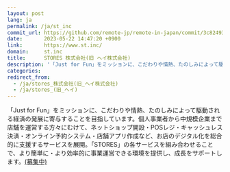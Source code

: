 ```yaml
---
layout: post
lang: ja
permalink: /ja/st_inc
commit_url: https://github.com/remote-jp/remote-in-japan/commit/3c82493ba63d4134eba55d76e42c8e9cfc3813a4
date:       2023-05-22 14:47:20 +0900
link:       https://www.st.inc/
domain:     st.inc
title:      STORES 株式会社(旧 ヘイ株式会社)
description: '「Just for Fun」をミッションに、こだわりや情熱、たのしみによって駆動される経済の発展に寄与することを目指しています。個人事業者から中規模企業まで店舗を運営する方々にむけて、ネットショップ開設・POSレジ・キャッシュレス決済・オンライン予約システム・店舗アプリ作成など、お店のデジタル化を総合的に支援するサービスを展開。「STORES」の各サービスを組み合わせることで、より簡単に・より効率的に事業運営できる環境を提供し、成長をサポートします。(募集中)'
categories: 
redirect_from:
  - /ja/stores_株式会社(旧_ヘイ株式会社)
  - /ja/stores_(旧_ヘイ)
---
```


<p>「Just for Fun」をミッションに、こだわりや情熱、たのしみによって駆動される経済の発展に寄与することを目指しています。個人事業者から中規模企業まで店舗を運営する方々にむけて、ネットショップ開設・POSレジ・キャッシュレス決済・オンライン予約システム・店舗アプリ作成など、お店のデジタル化を総合的に支援するサービスを展開。「STORES」の各サービスを組み合わせることで、より簡単に・より効率的に事業運営できる環境を提供し、成長をサポートします。<a href="https://jobs.st.inc/#section-positions">(募集中)</a></p>
